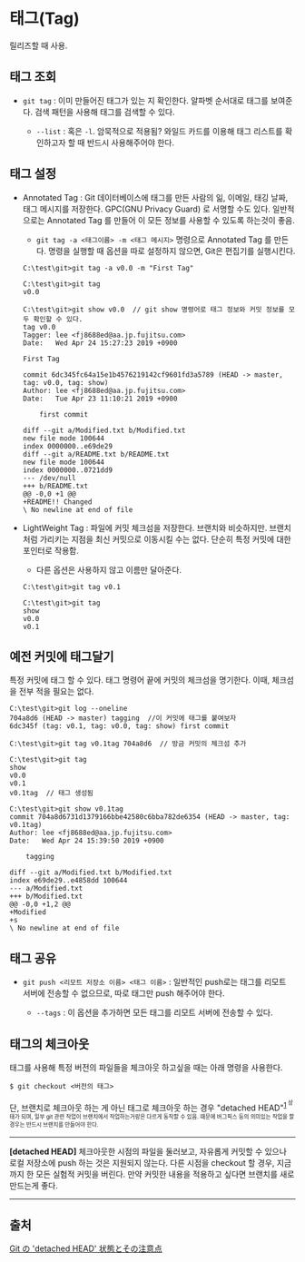 # 태그(Tag)

릴리즈할 때 사용.

## 태그 조회

- `git tag` : 이미 만들어진 태그가 있는 지 확인한다. 알파벳 순서대로 태그를 보여준다. 검색 패턴을 사용해 태그를 검색할 수 있다.

  - `--list` : 혹은 `-l`. 암묵적으로 적용됨? 와일드 카드를 이용해 태그 리스트를 확인하고자 할 때 반드시 사용해주어야 한다.

## 태그 설정

- Annotated Tag : Git 데이터베이스에 태그를 만든 사람의 읾, 이메일, 태깅 날짜, 태그 메시지를 저장한다. GPC(GNU Privacy Guard) 로 서명할 수도 있다. 일반적으로는 Annotated Tag 를 만들어 이 모든 정보를 사용할 수 있도록 하는것이 좋음.

  - `git tag -a <태그이름> -m <태그 메시지>` 명령으로 Annotated Tag 를 만든다. 명령을 실행할 때 옵션을 따로 설정하지 않으면, Git은 편집기를 실행시킨다.

  ```
  C:\test\git>git tag -a v0.0 -m "First Tag"

  C:\test\git>git tag
  v0.0

  C:\test\git>git show v0.0  // git show 명령어로 태그 정보와 커밋 정보를 모두 확인할 수 있다.
  tag v0.0
  Tagger: lee <fj8688ed@aa.jp.fujitsu.com>
  Date:   Wed Apr 24 15:27:23 2019 +0900

  First Tag

  commit 6dc345fc64a15e1b4576219142cf9601fd3a5789 (HEAD -> master, tag: v0.0, tag: show)
  Author: lee <fj8688ed@aa.jp.fujitsu.com>
  Date:   Tue Apr 23 11:10:21 2019 +0900

      first commit

  diff --git a/Modified.txt b/Modified.txt
  new file mode 100644
  index 0000000..e69de29
  diff --git a/README.txt b/README.txt
  new file mode 100644
  index 0000000..0721dd9
  --- /dev/null
  +++ b/README.txt
  @@ -0,0 +1 @@
  +README!! Changed
  \ No newline at end of file
  ```

- LightWeight Tag : 파일에 커밋 체크섬을 저장한다. 브랜치와 비슷하지만. 브랜치처럼 가리키는 지점을 최신 커밋으로 이동시킬 수는 없다. 단순히 특정 커밋에 대한 포인터로 작용함.

  - 다른 옵션은 사용하지 않고 이름만 달아준다.

  ```
  C:\test\git>git tag v0.1

  C:\test\git>git tag
  show
  v0.0
  v0.1
  ```

## 예전 커밋에 태그달기

특정 커밋에 태그 할 수 있다. 태그 명령어 끝에 커밋의 체크섬을 명기한다. 이때, 체크섬을 전부 적을 필요는 없다.

```:예시가 이상하니까 다시 하자
C:\test\git>git log --oneline
704a8d6 (HEAD -> master) tagging  //이 커밋에 태그를 붙여보자
6dc345f (tag: v0.1, tag: v0.0, tag: show) first commit

C:\test\git>git tag v0.1tag 704a8d6  // 방금 커밋의 체크섬 추가

C:\test\git>git tag
show
v0.0
v0.1
v0.1tag  // 태그 생성됨

C:\test\git>git show v0.1tag
commit 704a8d6731d1379166bbe42580c6bba782de6354 (HEAD -> master, tag: v0.1tag)
Author: lee <fj8688ed@aa.jp.fujitsu.com>
Date:   Wed Apr 24 15:39:50 2019 +0900

    tagging

diff --git a/Modified.txt b/Modified.txt
index e69de29..e4858dd 100644
--- a/Modified.txt
+++ b/Modified.txt
@@ -0,0 +1,2 @@
+Modified
+s
\ No newline at end of file
```

## 태그 공유

- `git push <리모트 저장소 이름> <태그 이름>` : 일반적인 push로는 태그를 리모트 서버에 전송할 수 없으므로, 따로 태그만 push 해주어야 한다.

  - `--tags` : 이 옵션을 추가하면 모든 태그를 리모트 서버에 전송할 수 있다.

## 태그의 체크아웃

태그를 사용해 특정 버전의 파일들을 체크아웃 하고싶을 때는 아래 명령을 사용한다.

```
$ git checkout <버전의 태그>
```

단, 브랜치로 체크아웃 하는 게 아닌 태그로 체크아웃 하는 경우 "detached HEAD"<sup>[1](#detached_HEAD)<sup> 상태가 되며, 일부 git 관련 작업이 브랜치에서 작업하는거랑은 다르게 동작할 수 있음. 때문에 버그픽스 등의 의미있는 작업을 할 경우는 반드시 브랜치를 만들어야 한다.

---

<strong id="detached_HEAD">[detached HEAD]</strong> 체크아웃한 시점의 파일을 둘러보고, 자유롭게 커밋할 수 있으나 로컬 저장소에 push 하는 것은 지원되지 않는다. 다른 시점을 checkout 할 경우, 지금까지 한 모든 실험적 커밋을 버린다. 만약 커밋한 내용을 적용하고 싶다면 브랜치를 새로 만드는게 좋다.

---

## 출처

[Git の 'detached HEAD' 状態とその注意点 ](https://yu8mada.com/2018/05/31/detached-head-state-and-its-caution-in-git/)
